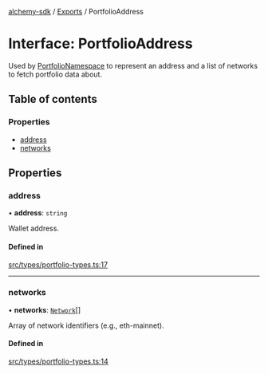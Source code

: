 [alchemy-sdk](../README.md) / [Exports](../modules.md) / PortfolioAddress

# Interface: PortfolioAddress

Used by [PortfolioNamespace](../classes/PortfolioNamespace.md) to represent an address and a list of
networks to fetch portfolio data about.

## Table of contents

### Properties

- [address](PortfolioAddress.md#address)
- [networks](PortfolioAddress.md#networks)

## Properties

### address

• **address**: `string`

Wallet address.

#### Defined in

[src/types/portfolio-types.ts:17](https://github.com/alchemyplatform/alchemy-sdk-js/blob/873c9882/src/types/portfolio-types.ts#L17)

___

### networks

• **networks**: [`Network`](../enums/Network.md)[]

Array of network identifiers (e.g., eth-mainnet).

#### Defined in

[src/types/portfolio-types.ts:14](https://github.com/alchemyplatform/alchemy-sdk-js/blob/873c9882/src/types/portfolio-types.ts#L14)
